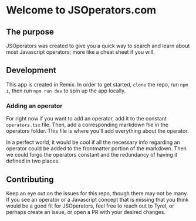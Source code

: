 # Welcome to JSOperators.com

## The purpose

JSOperators was created to give you a quick way to search and learn about most Javascript operators; more like a cheat sheet if you will.

## Development

This app is created in Remix. In order to get started, `clone` the repo, run `npm i`, then run `npm run dev` to spin up the app locally.

### Adding an operator

For right now if you want to add an operator, add it to the constant `operators.tsx` file. Then, add a corresponding markdown file in the operators folder. This file is where you'll add everything about the operator.

In a perfect world, it would be cool if all the necessary info regarding an operator could be added to the frontmatter portion of the markdown. Then we could forgo the operators constant and the redundancy of having it defined in two places.

## Contributing

Keep an eye out on the issues for this repo, though there may not be many. If you see an operator or a Javascript concept that is missing that you think would be a good fit for JSOperators, feel free to reach out to Tyrel, or perhaps create an issue, or open a PR with your desired changes.
